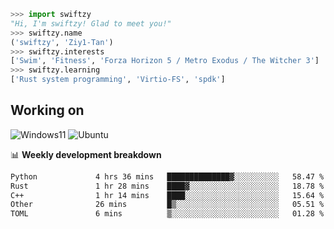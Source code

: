 ```python
>>> import swiftzy
"Hi, I'm swiftzy! Glad to meet you!"
>>> swiftzy.name
('swiftzy', 'Ziy1-Tan')
>>> swiftzy.interests
['Swim', 'Fitness', 'Forza Horizon 5 / Metro Exodus / The Witcher 3']
>>> swiftzy.learning
['Rust system programming', 'Virtio-FS', 'spdk']
```

## Working on

![Windows11](https://img.shields.io/badge/Windows%2011-00adef?style=flat-square&logo=windows&logoColor=ffffff)
![Ubuntu](https://img.shields.io/badge/Ubuntu%20(WSL)-dd4814?style=flat-square&logo=ubuntu&logoColor=ffffff)

📊 **Weekly development breakdown**
<!--START_SECTION:waka-->

```txt
Python             4 hrs 36 mins   ██████████████▓░░░░░░░░░░   58.47 %
Rust               1 hr 28 mins    ████▓░░░░░░░░░░░░░░░░░░░░   18.78 %
C++                1 hr 14 mins    ████░░░░░░░░░░░░░░░░░░░░░   15.64 %
Other              26 mins         █▒░░░░░░░░░░░░░░░░░░░░░░░   05.51 %
TOML               6 mins          ▒░░░░░░░░░░░░░░░░░░░░░░░░   01.28 %
```

<!--END_SECTION:waka-->
